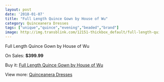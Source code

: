 ```yaml
---
layout: post
date: '2018-01-07'
title: "Full Length Quince Gown by House of Wu"
category: Quinceanera Dresses
tags: ["unique","quince","evening","beaded","brand"]
image: http://img.transblink.com/12151-thickbox_default/full-length-quince-gown-by-house-of-wu.jpg
---
```

Full Length Quince Gown by House of Wu

On Sales: **$399.99**
<a href="https://www.transblink.com/en/quinceanera-dresses/3951-full-length-quince-gown-by-house-of-wu.html"><amp-img layout="responsive" width="600" height="600" src="//img.transblink.com/12151-thickbox_default/full-length-quince-gown-by-house-of-wu.jpg" alt="Full Length Quince Gown by House of Wu 0" /></a>
<a href="https://www.transblink.com/en/quinceanera-dresses/3951-full-length-quince-gown-by-house-of-wu.html"><amp-img layout="responsive" width="600" height="600" src="//img.transblink.com/12154-thickbox_default/full-length-quince-gown-by-house-of-wu.jpg" alt="Full Length Quince Gown by House of Wu 1" /></a>
<a href="https://www.transblink.com/en/quinceanera-dresses/3951-full-length-quince-gown-by-house-of-wu.html"><amp-img layout="responsive" width="600" height="600" src="//img.transblink.com/12153-thickbox_default/full-length-quince-gown-by-house-of-wu.jpg" alt="Full Length Quince Gown by House of Wu 2" /></a>
<a href="https://www.transblink.com/en/quinceanera-dresses/3951-full-length-quince-gown-by-house-of-wu.html"><amp-img layout="responsive" width="600" height="600" src="//img.transblink.com/12152-thickbox_default/full-length-quince-gown-by-house-of-wu.jpg" alt="Full Length Quince Gown by House of Wu 3" /></a>

Buy it: [Full Length Quince Gown by House of Wu](https://www.transblink.com/en/quinceanera-dresses/3951-full-length-quince-gown-by-house-of-wu.html "Full Length Quince Gown by House of Wu")

View more: [Quinceanera Dresses](https://www.transblink.com/en/11-quinceanera-dresses "Quinceanera Dresses")